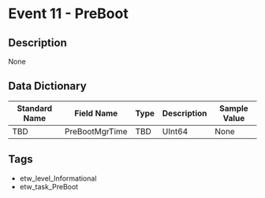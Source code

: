 # Event 11 - PreBoot

## Description
None

## Data Dictionary
|Standard Name|Field Name|Type|Description|Sample Value|
|---|---|---|---|---|
|TBD|PreBootMgrTime|TBD|UInt64|None|None|

## Tags
* etw_level_Informational
* etw_task_PreBoot